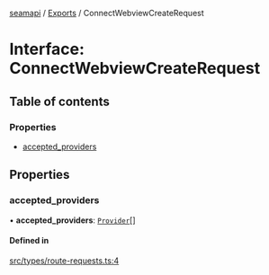 [seamapi](../README.md) / [Exports](../modules.md) / ConnectWebviewCreateRequest

# Interface: ConnectWebviewCreateRequest

## Table of contents

### Properties

- [accepted\_providers](ConnectWebviewCreateRequest.md#accepted_providers)

## Properties

### accepted\_providers

• **accepted\_providers**: [`Provider`](../modules.md#provider)[]

#### Defined in

[src/types/route-requests.ts:4](https://github.com/hello-seam/seamapi-javascript/blob/48ada3e/src/types/route-requests.ts#L4)
